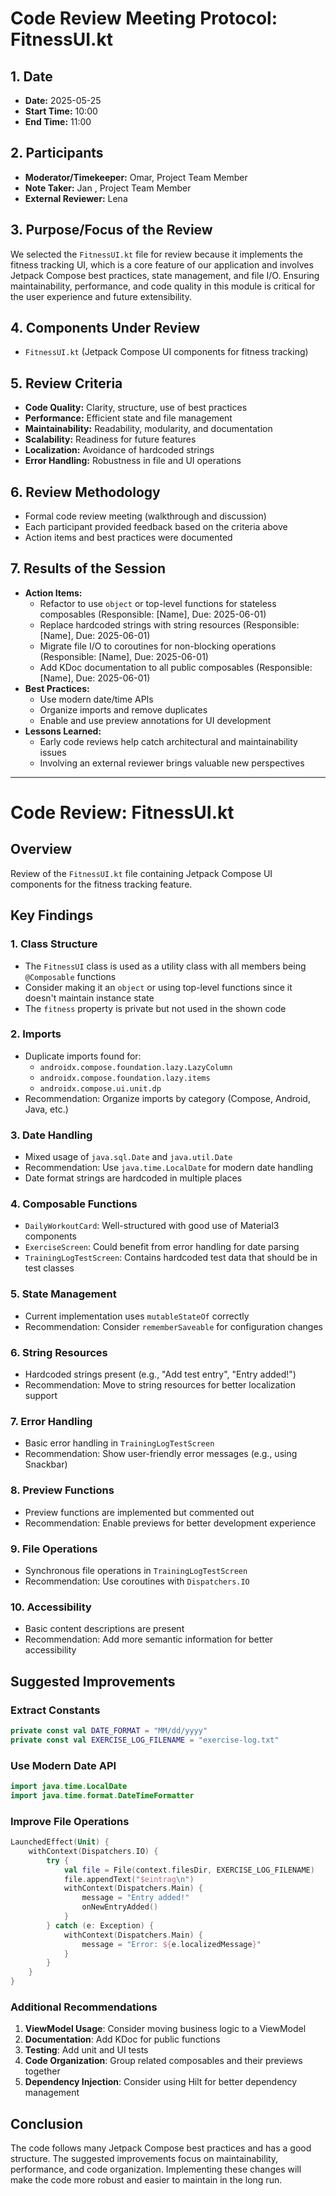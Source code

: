 # Code Review Meeting Protocol: FitnessUI.kt

## 1. Date
- **Date:** 2025-05-25
- **Start Time:** 10:00
- **End Time:** 11:00

## 2. Participants
- **Moderator/Timekeeper:** Omar, Project Team Member
- **Note Taker:** Jan , Project Team Member
- **External Reviewer:** Lena 

## 3. Purpose/Focus of the Review
We selected the `FitnessUI.kt` file for review because it implements the fitness tracking UI, which is a core feature of our application and involves Jetpack Compose best practices, state management, and file I/O. Ensuring maintainability, performance, and code quality in this module is critical for the user experience and future extensibility.

## 4. Components Under Review
- `FitnessUI.kt` (Jetpack Compose UI components for fitness tracking)

## 5. Review Criteria
- **Code Quality:** Clarity, structure, use of best practices
- **Performance:** Efficient state and file management
- **Maintainability:** Readability, modularity, and documentation
- **Scalability:** Readiness for future features
- **Localization:** Avoidance of hardcoded strings
- **Error Handling:** Robustness in file and UI operations

## 6. Review Methodology
- Formal code review meeting (walkthrough and discussion)
- Each participant provided feedback based on the criteria above
- Action items and best practices were documented

## 7. Results of the Session
- **Action Items:**
    - Refactor to use `object` or top-level functions for stateless composables (Responsible: [Name], Due: 2025-06-01)
    - Replace hardcoded strings with string resources (Responsible: [Name], Due: 2025-06-01)
    - Migrate file I/O to coroutines for non-blocking operations (Responsible: [Name], Due: 2025-06-01)
    - Add KDoc documentation to all public composables (Responsible: [Name], Due: 2025-06-01)
- **Best Practices:**
    - Use modern date/time APIs
    - Organize imports and remove duplicates
    - Enable and use preview annotations for UI development
- **Lessons Learned:**
    - Early code reviews help catch architectural and maintainability issues
    - Involving an external reviewer brings valuable new perspectives

---

# Code Review: FitnessUI.kt

## Overview
Review of the `FitnessUI.kt` file containing Jetpack Compose UI components for the fitness tracking feature.

## Key Findings

### 1. Class Structure
- The `FitnessUI` class is used as a utility class with all members being `@Composable` functions
- Consider making it an `object` or using top-level functions since it doesn't maintain instance state
- The `fitness` property is private but not used in the shown code

### 2. Imports
- Duplicate imports found for:
  - `androidx.compose.foundation.lazy.LazyColumn`
  - `androidx.compose.foundation.lazy.items`
  - `androidx.compose.ui.unit.dp`
- Recommendation: Organize imports by category (Compose, Android, Java, etc.)

### 3. Date Handling
- Mixed usage of `java.sql.Date` and `java.util.Date`
- Recommendation: Use `java.time.LocalDate` for modern date handling
- Date format strings are hardcoded in multiple places

### 4. Composable Functions
- `DailyWorkoutCard`: Well-structured with good use of Material3 components
- `ExerciseScreen`: Could benefit from error handling for date parsing
- `TrainingLogTestScreen`: Contains hardcoded test data that should be in test classes

### 5. State Management
- Current implementation uses `mutableStateOf` correctly
- Recommendation: Consider `rememberSaveable` for configuration changes

### 6. String Resources
- Hardcoded strings present (e.g., "Add test entry", "Entry added!")
- Recommendation: Move to string resources for better localization support

### 7. Error Handling
- Basic error handling in `TrainingLogTestScreen`
- Recommendation: Show user-friendly error messages (e.g., using Snackbar)

### 8. Preview Functions
- Preview functions are implemented but commented out
- Recommendation: Enable previews for better development experience

### 9. File Operations
- Synchronous file operations in `TrainingLogTestScreen`
- Recommendation: Use coroutines with `Dispatchers.IO`

### 10. Accessibility
- Basic content descriptions are present
- Recommendation: Add more semantic information for better accessibility

## Suggested Improvements

### Extract Constants
```kotlin
private const val DATE_FORMAT = "MM/dd/yyyy"
private const val EXERCISE_LOG_FILENAME = "exercise-log.txt"
```

### Use Modern Date API
```kotlin
import java.time.LocalDate
import java.time.format.DateTimeFormatter
```

### Improve File Operations
```kotlin
LaunchedEffect(Unit) {
    withContext(Dispatchers.IO) {
        try {
            val file = File(context.filesDir, EXERCISE_LOG_FILENAME)
            file.appendText("$eintrag\n")
            withContext(Dispatchers.Main) {
                message = "Entry added!"
                onNewEntryAdded()
            }
        } catch (e: Exception) {
            withContext(Dispatchers.Main) {
                message = "Error: ${e.localizedMessage}"
            }
        }
    }
}
```

### Additional Recommendations
1. **ViewModel Usage**: Consider moving business logic to a ViewModel
2. **Documentation**: Add KDoc for public functions
3. **Testing**: Add unit and UI tests
4. **Code Organization**: Group related composables and their previews together
5. **Dependency Injection**: Consider using Hilt for better dependency management

## Conclusion
The code follows many Jetpack Compose best practices and has a good structure. The suggested improvements focus on maintainability, performance, and code organization. Implementing these changes will make the code more robust and easier to maintain in the long run.
